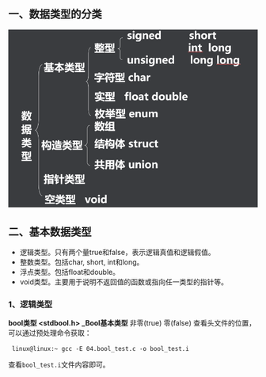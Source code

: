 ## 一、数据类型的分类
![数据类型](../images/01.png)

## 二、基本数据类型
- 逻辑类型。只有两个量true和false，表示逻辑真值和逻辑假值。
- 整数类型。包括char, short, int和long。
- 浮点类型。包括float和double。
- void类型。主要用于说明不返回值的函数或指向任一类型的指针等。

### 1、逻辑类型
**bool类型   <stdbool.h> _Bool基本类型**
非零(true)
零(false)
查看头文件的位置，可以通过预处理命令获取：
```shell
 linux@linux:~ gcc -E 04.bool_test.c -o bool_test.i
```
查看`bool_test.i`文件内容即可。




